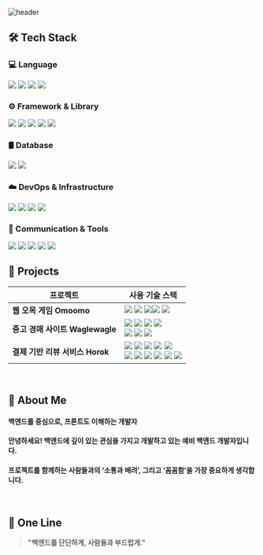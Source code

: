 <div>

  <!-- Header -->
  ![header](https://capsule-render.vercel.app/api?type=waving&color=gradient&height=300&section=header&text=Welcome%20to%20my%20GitHub!&fontSize=40&animation=fadeIn)

</div>

<div>

  ## 🛠️ Tech Stack
### 💻 Language
<img src="https://img.shields.io/badge/Java-007396?style=flat-square&logo=Java&logoColor=white"/>
<img src="https://img.shields.io/badge/JavaScript-F7DF1E?style=flat-square&logo=JavaScript&logoColor=black"/>
<img src="https://img.shields.io/badge/HTML5-E34F26?style=flat-square&logo=HTML5&logoColor=white"/>
<img src="https://img.shields.io/badge/CSS3-1572B6?style=flat-square&logo=CSS3&logoColor=white"/>

### ⚙️ Framework & Library
<img src="https://img.shields.io/badge/Spring-6DB33F?style=flat-square&logo=Spring&logoColor=white"/>
<img src="https://img.shields.io/badge/Spring%20Boot-6DB33F?style=flat-square&logo=Spring%20Boot&logoColor=white"/>
<img src="https://img.shields.io/badge/React-087A9F?style=flat-square&logo=React&logoColor=white"/>
<img src="https://img.shields.io/badge/JSP-%23C55D02?style=flat-square&logo=java&logoColor=white"/>
<img src="https://img.shields.io/badge/Java%20Servlet-%23C55D02?style=flat-square&logo=java&logoColor=white"/>

### 🛢 Database
<img src="https://img.shields.io/badge/MySQL-4479A1?style=flat-square&logo=MySQL&logoColor=white"/>
<img src="https://img.shields.io/badge/MariaDB-1F305F?style=flat-square&logo=MariaDB&logoColor=white"/>

### ☁️ DevOps & Infrastructure
<img src="https://img.shields.io/badge/Amazon%20EC2-FF9900?style=flat-square&logo=Amazon%20EC2&logoColor=white"/>
<img src="https://img.shields.io/badge/Apache%20Tomcat-C9A21D?style=flat-square&logo=Apache%20Tomcat&logoColor=white"/>
<img src="https://img.shields.io/badge/Docker-2496ED?style=flat-square&logo=Docker&logoColor=white"/>
<img src="https://img.shields.io/badge/Ubuntu-E95420?style=flat-square&logo=Ubuntu&logoColor=white"/>

### 🔌 Communication & Tools
<img src="https://img.shields.io/badge/GitHub-181717?style=flat-square&logo=GitHub&logoColor=white"/>
<img src="https://img.shields.io/badge/Slack-4A154B?style=flat-square&logo=Slack&logoColor=white"/>
<img src="https://img.shields.io/badge/Jira-0052CC?style=flat-square&logo=Jira&logoColor=white"/>
<img src="https://img.shields.io/badge/YouTrack-000000?style=flat-square&logo=YouTrack&logoColor=white"/>
<img src="https://img.shields.io/badge/Discord-5865F2?style=flat-square&logo=Discord&logoColor=white"/>
  <br/>

  </div>


## 📂 Projects
| 프로젝트  | 사용 기술 스택 | 
|-----------|----------------|
| **웹 오목 게임 Omoomo** | <img src="https://img.shields.io/badge/HTML5-E34F26?style=flat-square&logo=HTML5&logoColor=white"/> <img src="https://img.shields.io/badge/CSS3-1572B6?style=flat-square&logo=CSS3&logoColor=white"/> <img src="https://img.shields.io/badge/JavaScript-F7DF1E?style=flat-square&logo=JavaScript&logoColor=black"/><img src="https://img.shields.io/badge/WebSocket-010101?style=flat-square&logo=websocket&logoColor=white"/>  <img src="https://img.shields.io/badge/Java%20Servlet-%23C55D02?style=flat-square&logo=java&logoColor=white"/> |
| **중고 경매 사이트 Waglewagle** | <img src="https://img.shields.io/badge/JSP-%23C55D02?style=flat-square&logo=java&logoColor=white"/> <img src="https://img.shields.io/badge/Spring-6DB33F?style=flat-square&logo=Spring&logoColor=white"/> <img src="https://img.shields.io/badge/MySQL-4479A1?style=flat-square&logo=MySQL&logoColor=white"/> <img src="https://img.shields.io/badge/Ubuntu-E95420?style=flat-square&logo=Ubuntu&logoColor=white"/> <br/> <img src="https://img.shields.io/badge/Apache%20Tomcat-C9A21D?style=flat-square&logo=Apache%20Tomcat&logoColor=white"/> <img src="https://img.shields.io/badge/Amazon%20EC2-FF9900?style=flat-square&logo=Amazon%20EC2&logoColor=white"/> <img src="https://img.shields.io/badge/Amazon%20Route%2053-8C4FFF?style=flat-square&logo=Amazon%20Route%2053&logoColor=white"/> |
| **결제 기반 리뷰 서비스 Horok** | <img src="https://img.shields.io/badge/React-087A9F?style=flat-square&logo=React&logoColor=white"/> <img src="https://img.shields.io/badge/Spring%20Boot-6DB33F?style=flat-square&logo=Spring%20Boot&logoColor=white"/> <img src="https://img.shields.io/badge/MariaDB-1F305F?style=flat-square&logo=MariaDB&logoColor=white"/> <img src="https://img.shields.io/badge/Redis-DC382D?style=flat-square&logo=Redis&logoColor=white"/> <img src="https://img.shields.io/badge/Ubuntu-E95420?style=flat-square&logo=Ubuntu&logoColor=white"/> <br/> <img src="https://img.shields.io/badge/Nginx-009639?style=flat-square&logo=Nginx&logoColor=white"/> <img src="https://img.shields.io/badge/Amazon%20EC2-FF9900?style=flat-square&logo=Amazon%20EC2&logoColor=white"/> <img src="https://img.shields.io/badge/Amazon%20RDS-527FFF?style=flat-square&logo=Amazon%20RDS&logoColor=white"/> <img src="https://img.shields.io/badge/Amazon%20Route%2053-8C4FFF?style=flat-square&logo=Amazon%20Route%2053&logoColor=white"/>  <img src="https://img.shields.io/badge/Jenkins-D24939?style=flat-square&logo=Jenkins&logoColor=white"/> <img src="https://img.shields.io/badge/Docker-2496ED?style=flat-square&logo=Docker&logoColor=white"/> |


<br/>

<div>

  <!-- About Me -->
  ## 👋 About Me
  #### 백엔드를 중심으로, 프론트도 이해하는 개발자
  #### 안녕하세요! 백엔드에 깊이 있는 관심을 가지고 개발하고 있는 예비 백엔드 개발자입니다.
  #### 프로젝트를 함께하는 사람들과의 ‘소통과 배려’, 그리고 ‘꼼꼼함’을 가장 중요하게 생각합니다.
  <br/>

  ## 💬 One Line
  > **"백엔드를 단단하게, 사람들과 부드럽게."**
  <br/>
  

<!--
**seulinate/seulinate** is a ✨ _special_ ✨ repository because its `README.md` (this file) appears on your GitHub profile.

Here are some ideas to get you started:

- 🔭 I’m currently working on ...
- 🌱 I’m currently learning ...
- 👯 I’m looking to collaborate on ...
- 🤔 I’m looking for help with ...
- 💬 Ask me about ...
- 📫 How to reach me: ...
- 😄 Pronouns: ...
- ⚡ Fun fact: ...
-->
